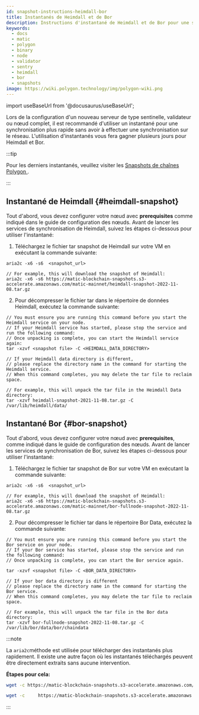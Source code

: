 ```yaml
---
id: snapshot-instructions-heimdall-bor
title: Instantanés de Heimdall et de Bor
description: Instructions d'instantané de Heimdall et de Bor pour une synchronisation plus rapide.
keywords:
  - docs
  - matic
  - polygon
  - binary
  - node
  - validator
  - sentry
  - heimdall
  - bor
  - snapshots
image: https://wiki.polygon.technology/img/polygon-wiki.png
---
```


import useBaseUrl from '@docusaurus/useBaseUrl';

Lors de la configuration d'un nouveau serveur de type sentinelle, validateur ou nœud complet, il est recommandé d'utiliser un instantané pour une synchronisation plus rapide sans avoir à effectuer une synchronisation sur le réseau. L'utilisation d'instantanés vous fera gagner plusieurs jours pour Heimdall et Bor.

:::tip

Pour les derniers instantanés, veuillez visiter les [<ins>Snapshots de chaînes Polygon </ins>](https://snapshot.polygon.technology/).

:::

## Instantané de Heimdall {#heimdall-snapshot}

Tout d'abord, vous devez configurer votre nœud avec **prerequisites** comme indiqué dans le guide de configuration des nœuds. Avant de lancer les services de synchronisation de Heimdall, suivez les étapes ci-dessous pour utiliser l'instantané:

1. Téléchargez le fichier tar snapshot de Heimdall sur votre VM en exécutant la commande suivante:

```
aria2c -x6 -s6  <snapshot_url>

// For example, this will download the snapshot of Heimdall:
aria2c -x6 -s6 https://matic-blockchain-snapshots.s3-accelerate.amazonaws.com/matic-mainnet/heimdall-snapshot-2022-11-08.tar.gz
```

2. Pour décompresser le fichier tar dans le répertoire de données Heimdall, exécutez la commande suivante:
```
// You must ensure you are running this command before you start the Heimdall service on your node.
// If your Heimdall service has started, please stop the service and run the following command:
// Once unpacking is complete, you can start the Heimdall service again:
tar -xzvf <snapshot file> -C <HEIMDALL_DATA_DIRECTORY>

// If your Heimdall data directory is different,
// please replace the directory name in the command for starting the Heimdall service.
// When this command completes, you may delete the tar file to reclaim space.

// For example, this will unpack the tar file in the Heimdall Data directory:
tar -xzvf heimdall-snapshot-2021-11-08.tar.gz -C /var/lib/heimdall/data/
```

## Instantané Bor {#bor-snapshot}

Tout d'abord, vous devez configurer votre nœud avec **prerequisites**, comme indiqué dans le guide de configuration des nœuds. Avant de lancer les services de synchronisation de Bor, suivez les étapes ci-dessous pour utiliser l'instantané:

1. Téléchargez le fichier tar snapshot de Bor sur votre VM en exécutant la commande suivante:
```
aria2c -x6 -s6  <snapshot_url>

// For example, this will download the snapshot of Heimdall:
aria2c -x6 -s6 https://matic-blockchain-snapshots.s3-accelerate.amazonaws.com/matic-mainnet/bor-fullnode-snapshot-2022-11-08.tar.gz
```

2. Pour décompresser le fichier tar dans le répertoire Bor Data, exécutez la commande suivante:

```
// You must ensure you are running this command before you start the Bor service on your node.
// If your Bor service has started, please stop the service and run the following command:
// Once unpacking is complete, you can start the Bor service again.

tar -xzvf <snapshot file> -C <BOR_DATA_DIRECTORY>

// If your bor data directory is different
// please replace the directory name in the command for starting the Bor service.
// When this command completes, you may delete the tar file to reclaim space.

// For example, this will unpack the tar file in the Bor data directory:
tar -xzvf bor-fullnode-snapshot-2022-11-08.tar.gz -C /var/lib/bor/data/bor/chaindata
```

:::note

La `aria2c`méthode est utilisée pour télécharger des instantanés plus rapidement. Il existe une autre façon où les instantanés téléchargés peuvent être directement extraits sans aucune intervention.

**Étapes pour cela:**


```bash title="For Heimdall"
wget -c https://matic-blockchain-snapshots.s3-accelerate.amazonaws.com/matic-mainnet/heimdall-snapshot-2022-11-30.tar.gz -O - | tar -xzf - -C ~/.heimdalld/data/
```

```bash title="For Bor"
wget -c     https://matic-blockchain-snapshots.s3-accelerate.amazonaws.com/matic-mainnet/bor-fullnode-snapshot-2022-11-21.tar.gz  -O - | tar -xzf - -C ~/.bor/data/bor/chaindata
```
:::
